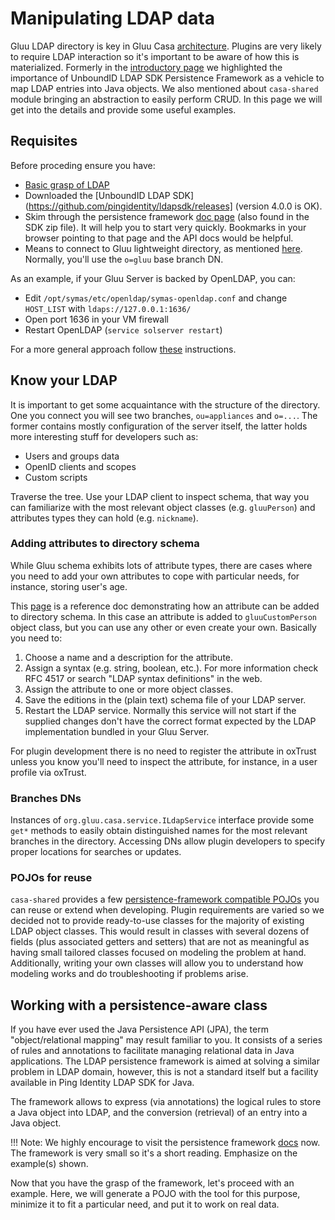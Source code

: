 # Manipulating LDAP data

Gluu LDAP directory is key in Gluu Casa [architecture](./architecture.md#backend). Plugins are very likely to require LDAP interaction so it's important to be aware of how this is materialized. Formerly in the [introductory page](./intro-plugin.md#ldap-sdk-for-java) we highlighted the importance of UnboundID LDAP SDK Persistence Framework as a vehicle to map LDAP entries into Java objects. We also mentioned about `casa-shared` module bringing an abstraction to easily perform CRUD. In this page we will get into the details and provide some useful examples.

## Requisites

Before proceding ensure you have:

- [Basic grasp of LDAP](./intro-plugin.md#ldap-notions)
- Downloaded the [UnboundID LDAP SDK](https://github.com/pingidentity/ldapsdk/releases] (version 4.0.0 is OK). 
- Skim through the persistence framework [doc page](https://docs.ldap.com/ldap-sdk/docs/persist/index.html) (also found in the SDK zip file). It will help you to start very quickly. Bookmarks in your browser pointing to that page and the API docs would be helpful.
- Means to connect to Gluu lightweight directory, as mentioned [here](./intro-plugin.md#a-running-gluu-casa-installation). Normally, you'll use the `o=gluu` base branch DN.

As an example, if your Gluu Server is backed by OpenLDAP, you can:

- Edit `/opt/symas/etc/openldap/symas-openldap.conf` and change `HOST_LIST` with `ldaps://127.0.0.1:1636/`
- Open port 1636 in your VM firewall
- Restart OpenLDAP (`service solserver restart`)

For a more general approach follow [these](https://gluu.org/docs/ce/user-management/local-user-management#manage-users-in-gluu-ldap) instructions.

## Know your LDAP

It is important to get some acquaintance with the structure of the directory. One you connect you will see two branches, `ou=appliances` and `o=...`. The former contains mostly configuration of the server itself, the latter holds more interesting stuff for developers such as:
- Users and groups data
- OpenID clients and scopes
- Custom scripts

Traverse the tree. Use your LDAP client to inspect schema, that way you can familiarize with the most relevant object classes (e.g. `gluuPerson`) and attributes types they can hold (e.g. `nickname`).

### Adding attributes to directory schema

While Gluu schema exhibits lots of attribute types, there are cases where you need to add your own attributes to cope with particular needs, for instance, storing user's age.

This [page](https://gluu.org/docs/ce/admin-guide/attribute#custom-attributes) is a reference doc demonstrating how an attribute can be added to directory schema. In this case an attribute is added to `gluuCustomPerson` object class, but you can use any other or even create your own. Basically you need to:

1. Choose a name and a description for the attribute.
1. Assign a syntax (e.g. string, boolean, etc.). For more information check RFC 4517 or search "LDAP syntax definitions" in the web.
1. Assign the attribute to one or more object classes.
1. Save the editions in the (plain text) schema file of your LDAP server.
1. Restart the LDAP service. Normally this service will not start if the supplied changes don't have the correct format expected by the LDAP implementation bundled in your Gluu Server.

For plugin development there is no need to register the attribute in oxTrust unless you know you'll need to inspect the attribute, for instance, in a user profile via oxTrust.

### Branches DNs

Instances of `org.gluu.casa.service.ILdapService` interface provide some `get*` methods to easily obtain distinguished names for the most relevant branches in the directory. Accessing DNs allow plugin developers to specify proper locations for searches or updates.

### POJOs for reuse

`casa-shared` provides a few [persistence-framework compatible POJOs](./intro-plugin.md#ldap-ped-pojos) you can reuse or extend when developing. Plugin requirements are varied so we decided not to provide ready-to-use classes for the majority of existing LDAP object classes. This would result in classes with several dozens of fields (plus associated getters and setters) that are not as meaningful as having small tailored classes focused on modeling the problem at hand. Additionally, writing your own classes will allow you to understand how modeling works and do troubleshooting if problems arise.

## Working with a persistence-aware class

If you have ever used the Java Persistence API (JPA), the term "object/relational mapping" may result familiar to you. It consists of a series of rules and annotations to facilitate managing relational data in Java applications. The LDAP persistence framework is aimed at solving a similar problem in LDAP domain, however, this is not a standard itself but a facility available in Ping Identity LDAP SDK for Java. 

The framework allows to express (via annotations) the logical rules to store a Java object into LDAP, and the conversion (retrieval) of an entry into a Java object.

!!! Note: 
    We highly encourage to visit the persistence framework [docs](https://docs.ldap.com/ldap-sdk/docs/persist/index.html) now. The framework is    very small so it's a short reading. Emphasize on the example(s) shown.
    
Now that you have the grasp of the framework, let's proceed with an example. Here, we will generate a POJO with the tool for this purpose, minimize it to fit a particular need, and put it to work on real data.

<!--
Suppose your boss ask you to write 

----------

unboundid-ldapsdk-4.0.4\tools\generate-source-from-schema.bat --hostname <hostname> --port 1636 --bindDN "cn=directory manager,o=gluu" --bindPassword "<password>" --structuralClass <object-class> --rdnAttribute <rdn-attribute> --packageName <java-package> --className <java-class-name> --terse
-->